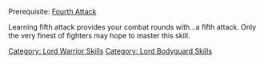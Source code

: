 Prerequisite: [Fourth Attack](Fourth_Attack "wikilink")

Learning fifth attack provides your combat rounds with...a fifth attack.
Only the very finest of fighters may hope to master this skill.

[Category: Lord Warrior
Skills](Category:_Lord_Warrior_Skills "wikilink") [Category: Lord
Bodyguard Skills](Category:_Lord_Bodyguard_Skills "wikilink")
